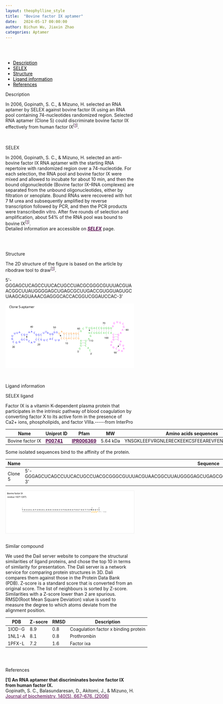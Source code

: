 ```yaml
---
layout: theophylline_style
title:  "Bovine factor IX aptamer"
date:   2024-05-17 00:00:00
author: Bichun Wu, Jiaxin Zhao
categories: Aptamer
---
```

<!--p style="font-size: 24px"><strong>Keywords: </strong> <br/></p>
<font ><strong>small molecule, Synthetic, dyes, PubChem CID 25863</strong></font >
<br /-->

<html>
<head>
  <style>
    /* 按钮容器样式 */
    .button-container {
      display: flex;
      justify-content: left;
      align-items: center;
      height: 50px;
    }
    /* 按钮样式 */
    .button {
      display: block;
      padding: 10px;
      font-size:24px;
      margin-right: 10px;
      text-align: center;
      background-color: #ffffff;
      color: #520049;
      text-decoration: none;
      border: 1px solid #520049;
      border-radius: 5px;
    }
    /* 鼠标悬停样式 */
    .button:hover {
      background-color: #c9c5c5;
      cursor: pointer;
    }
  </style>
</head>
</html>

<html lang="zh-cn">
<head>
<meta charset="utf-8"> 
<style>
  

</style>
</head>
<br>
<br>


<div class="side-nav">
<ul>
    <div class="side-nav-item"><li><a href="#description" style="color: #000000;">Description</a></li></div>
    <div class="side-nav-item"><li><a href="#SELEX" style="color: #000000;">SELEX</a></li></div>
    <div class="side-nav-item"><li><a href="#Structure" style="color: #000000;">Structure</a></li></div>
    <div class="side-nav-item"><li><a href="#ligand-recognition" style="color: #000000;">Ligand information</a></li></div>
    <div class="side-nav-item"><li><a href="#references" style="color: #000000;">References</a></li></div>
    </ul>
</div>


<font><p class="header_box" id="description">Description</p></font>
<font>In 2006, Gopinath, S. C., & Mizuno, H. selected an RNA aptamer by SELEX against bovine factor IX using an RNA pool containing 74-nucleotides randomized region. Selected RNA aptamer (Clone 5) could discriminate bovine factor IX effectively from human factor IX<sup>[<a href="#ref1" style="color:#520049">1</a>]</sup>.<br></font>
<br>
<br>


<p class="header_box" id="SELEX">SELEX</p>
<p>In 2006, Gopinath, S. C., & Mizuno, H. selected an anti–bovine factor IX RNA aptamer with the starting RNA repertoire with randomized region over a 74-nucleotide. For each selection, the RNA pool and bovine factor IX were mixed and allowed to incubate for about 10 min, and then the bound oligonucleotide (Bovine factor IX–RNA complexes) are separated from the unbound oligonucleotides, either by filtration or xenoplate. Bound RNAs were recovered with hot 7 M urea and subsequently amplified by reverse transcription followed by PCR, and then the PCR products were transcribedin vitro. After five rounds of selection and amplification, about 54% of the RNA pool was bound to bovine IX<sup>[<a href="#ref1" style="color:#520049">1</a>]</sup>.<br>
Detailed information are accessible on <a href="{{ site.url }}{{ site.baseurl }}/SELEX" target="_blank" style="color:#520049"><b><i>SELEX</i></b></a> page.</p>
<br>
<br>


<p class="header_box" id="Structure">Structure</p>
<font>The 2D structure of the figure is based on the article by ribodraw tool to draw<sup>[<a href="#ref1" style="color:#520049">1</a>]</sup>.<br></font>
<font><p>5'-GGGAGCUCAGCCUUCACUGCCUACGCGGGCGUUUACGUAACGGCUUAUGGGGAGCUGAGCGCUUGACCGUGGUAGUGCUAAGCAGUAAACGAGGGCACCACGGUCGGAUCCAC-3'</p></font>
<img src="/images/2D/IX_aptamer_2D.svg" alt="drawing" style="width:800px;display:block;margin:0 auto;border-radius:0;" class="img-responsive">
<div style="display: flex; justify-content: center;"></div>
<br>
<br>


<font ><p class="header_box" id="ligand-recognition">Ligand information</p></font>  

<p class="blowheader_box">SELEX ligand</p>
<font>Factor IX is a vitamin K-dependent plasma protein that participates in the intrinsic pathway of blood coagulation by converting factor X to its active form in the presence of Ca2+ ions, phospholipids, and factor VIIIa.-----from InterPro</font>
<br>
<table class="table table-bordered" style="table-layout:fixed;width:1000px;margin-left:auto;margin-right:auto;" >
  <thead>
      <tr>
        <th onclick="sortTable(0)">Name</th>
        <th onclick="sortTable(1)">Uniprot ID</th>
        <th onclick="sortTable(2)">Pfam</th>
        <th onclick="sortTable(3)">MW</th>
        <th onclick="sortTable(4)">Amino acids sequences</th>
        <th onclick="sortTable(5)">PDB</th>
        <th onclick="sortTable(6)">Gene ID</th>
      </tr>
  </thead>
    <tbody>
      <tr>
        <td name="td0">Bovine factor IX</td>
        <td name="td1"><a href="https://www.uniprot.org/uniprotkb/P00741/entry" target="_blank" style="color:#520049"><b>P00741</b></a></td>
        <td name="td2"><a href="https://www.ebi.ac.uk/interpro/entry/InterPro/IPR006369/" target="_blank" style="color:#520049"><b>IPR006369</b></a></td>
        <td name="td3">5.64 kDa</td>
        <td name="td4">YNSGKLEEFVRGNLERECKEEKCSFEEAREVFENTEKTTEFWKQYV</td>
        <td name="td5"><a href="https://www.rcsb.org/structure/1J34" target="_blank" style="color:#520049"><b>1J34</b></a></td>
        <td name="td6"><a href="https://www.ncbi.nlm.nih.gov/gene/2158" target="_blank" style="color:#520049"><b>2158</b></a></td>
      </tr>
	  </tbody>
  </table>

<font>Some isolated sequences bind to the affinity of the protein.</font>
<br>
<table class="table table-bordered" style="table-layout:fixed;width:1000px;margin-left:auto;margin-right:auto;" >
  <thead>
      <tr>
        <th onclick="sortTable(0)">Name</th>
        <th onclick="sortTable(1)">Sequence</th>
        <th onclick="sortTable(2)">Ligand</th>
        <th onclick="sortTable(3)">Affinity</th>
      </tr>
  </thead>
    <tbody>
      <tr>
        <td name="td0">Clone 5</td>
        <td name="td1">5'-GGGAGCUCAGCCUUCACUGCCUACGCGGGCGUUUACGUAACGGCUUAUGGGGAGCUGAGCGCUUGACCGUGGUAGUGCUAAGCAGUAAACGAGGGCACCACGGUCGGAUCCAC-3'</td>
        <td name="td2">Bovine factor IX</td>
        <td name="td3">10 nM</td>
      </tr>
	  </tbody>
  </table>
<div style="display: flex; justify-content: center;"></div>
<img src="/images/SELEX_ligand/IX_SELEX_ligand.svg" alt="drawing" style="width:1000px;border:solid 1px #efefef;display:block;margin:0 auto;border-radius:0;" class="img-responsive">
<div style="display: flex; justify-content: center;"></div>
<br>



<p class="blowheader_box">Similar compound</p>                    
<font><p>We used the Dail server website to compare the structural similarities of ligand proteins, and chose the top 10 in terms of similarity for presentation. The Dali server is a network service for comparing protein structures in 3D. Dali compares them against those in the Protein Data Bank (PDB). Z-score is a standard score that is converted from an original score. The list of neighbours is sorted by Z-score. Similarities with a Z-score lower than 2 are spurious. RMSD(Root Mean Square Deviation) value is used to measure the degree to which atoms deviate from the alignment position.</p></font>
<table class="table table-bordered" style="table-layout:fixed;width:1000px;margin-left:auto;margin-right:auto;">
      <thead>
      <tr>
        <th onclick="sortTable(0)">PDB</th>
        <th onclick="sortTable(1)">Z-socre</th>
        <th onclick="sortTable(2)">RMSD</th>
        <th onclick="sortTable(3)">Description</th>
      </tr>
      </thead>
    <tbody>
      <tr>
      <td name="td0">1IOD-G</td>
      <td name="td1">8.9</td>
      <td name="td2">0.8</td>
      <td name="td3">Coagulation factor x binding protein</td>
    </tr>
     <tr>
      <td name="td0">1NL1-A</td>
      <td name="td1">8.1</td>
      <td name="td2">0.8</td>
      <td name="td3">Prothrombin</td>
    </tr>
     <tr>
      <td name="td0">1PFX-L</td>
      <td name="td1">7.2</td>
      <td name="td2">1.6</td>
      <td name="td3">Factor ixa</td>
    </tr>
    </tbody>
  </table>
<br>
<br>
                 
<p class="header_box" id="references">References</p>
                
<a id="ref1"></a><font><strong>[1] An RNA aptamer that discriminates bovine factor IX from human factor IX.</strong></font><br />
Gopinath, S. C., Balasundaresan, D., Akitomi, J., & Mizuno, H.<br />
<a href="https://pubmed.ncbi.nlm.nih.gov/17030508/" target="_blank" style="color:#520049">Journal of biochemistry, 140(5), 667–676. (2006)</a>
<br/>



<html lang="en">
    <head>
      <meta charset="utf-8" />
      <meta name="viewport" content="width=device-width, user-scalable=no, minimum-scale=1.0, maximum-scale=1.0">
      <meta http-equiv="X-UA-Compatible" content="IE=edge">
      <!-- Molstar CSS & JS -->
      <link rel="stylesheet" type="text/css" href="https://www.ebi.ac.uk/pdbe/pdb-component-library/css/pdbe-molstar-1.2.1.css">
      <script src="/js/mol/pdbe-molstar-plugin.js"></script>
        <style>
          * {
              margin: 0;
              padding: 0;
              box-sizing: border-box;
          }
          .msp-plugin ::-webkit-scrollbar-thumb {
              background-color: #474748  !important;
          }
          .msp-plugin .msp-layout-standard {
              border: 1px solid #efefef;
          }
          .viewerSection1 {
            padding-top: 0px;
          }
          .controlsSection1 {
            width: 300px;
              display: flex;
              float:left;
              padding: 0px 0 0 0;
              height:25px;
            }
            .controlBox1 {
              border: 0px solid lightgray;
              padding: 0px;
              margin-bottom: 0px;
            }
          #myViewer1{
            float:left;
            width:500px;
            height: 500px;
            position:relative;
          }
        </style>
    </head>
    <script>
      var viewerInstance1 = new PDBeMolstarPlugin();
      var options1 = {
        customData:{
        url:'/pdbfiles/1RAW-3D.pdb',
        format: 'pdb'},
        expanded: false,
        hideControls: true,
        bgColor: {r:255, g:255, b:255},
        }
      var viewerContainer1 = document.getElementById('myViewer1');
      viewerInstance1.render(viewerContainer1, options1);
  window.addEventListener('load', function() {
    var colorSelectionButton1 = document.querySelector('.controlsSection1 button');
    colorSelectionButton1.click();
  });
    </script>
    </html>

